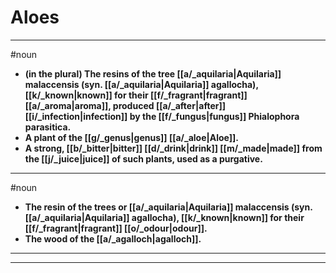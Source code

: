 # Aloes
---
#noun
- **(in the plural) The resins of the tree [[a/_aquilaria|Aquilaria]] malaccensis (syn. [[a/_aquilaria|Aquilaria]] agallocha), [[k/_known|known]] for their [[f/_fragrant|fragrant]] [[a/_aroma|aroma]], produced [[a/_after|after]] [[i/_infection|infection]] by the [[f/_fungus|fungus]] Phialophora parasitica.**
- **A plant of the [[g/_genus|genus]] [[a/_aloe|Aloe]].**
- **A strong, [[b/_bitter|bitter]] [[d/_drink|drink]] [[m/_made|made]] from the [[j/_juice|juice]] of such plants, used as a purgative.**
---
#noun
- **The resin of the trees or [[a/_aquilaria|Aquilaria]] malaccensis (syn. [[a/_aquilaria|Aquilaria]] agallocha), [[k/_known|known]] for their [[f/_fragrant|fragrant]] [[o/_odour|odour]].**
- **The wood of the [[a/_agalloch|agalloch]].**
---
---

